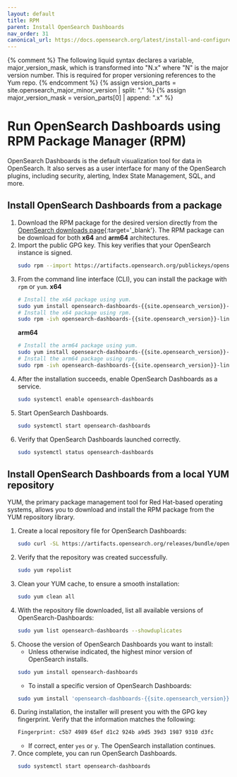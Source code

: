 ```yaml
---
layout: default
title: RPM
parent: Install OpenSearch Dashboards
nav_order: 31
canonical_url: https://docs.opensearch.org/latest/install-and-configure/install-dashboards/rpm/
---
```


{% comment %}
The following liquid syntax declares a variable, major_version_mask, which is transformed into "N.x" where "N" is the major version number. This is required for proper versioning references to the Yum repo.
{% endcomment %}
{% assign version_parts = site.opensearch_major_minor_version | split: "." %}
{% assign major_version_mask = version_parts[0] | append: ".x" %}

# Run OpenSearch Dashboards using RPM Package Manager (RPM)

OpenSearch Dashboards is the default visualization tool for data in OpenSearch. It also serves as a user interface for many of the OpenSearch plugins, including security, alerting, Index State Management, SQL, and more.

## Install OpenSearch Dashboards from a package

1. Download the RPM package for the desired version directly from the [OpenSearch downloads page](https://opensearch.org/downloads.html){:target='\_blank'}. The RPM package can be download for both **x64** and **arm64** architectures.
1. Import the public GPG key. This key verifies that your OpenSearch instance is signed.
    ```bash
    sudo rpm --import https://artifacts.opensearch.org/publickeys/opensearch.pgp
    ```
1. From the command line interface (CLI), you can install the package with `rpm` or `yum`.
    **x64**
    ```bash
    # Install the x64 package using yum.
    sudo yum install opensearch-dashboards-{{site.opensearch_version}}-linux-x64.rpm
    # Install the x64 package using rpm.
    sudo rpm -ivh opensearch-dashboards-{{site.opensearch_version}}-linux-x64.rpm
    ```
    **arm64**
    ```bash
    # Install the arm64 package using yum.
    sudo yum install opensearch-dashboards-{{site.opensearch_version}}-linux-arm64.rpm
    # Install the arm64 package using rpm.
    sudo rpm -ivh opensearch-dashboards-{{site.opensearch_version}}-linux-arm64.rpm
    ```
1. After the installation succeeds, enable OpenSearch Dashboards as a service.
    ```bash
    sudo systemctl enable opensearch-dashboards
    ```
1. Start OpenSearch Dashboards.
    ```bash
    sudo systemctl start opensearch-dashboards
    ```
1. Verify that OpenSearch Dashboards launched correctly.
    ```bash
    sudo systemctl status opensearch-dashboards
    ```

## Install OpenSearch Dashboards from a local YUM repository

YUM, the primary package management tool for Red Hat-based operating systems, allows you to download and install the RPM package from the YUM repository library. 

1. Create a local repository file for OpenSearch Dashboards:
   ```bash
   sudo curl -SL https://artifacts.opensearch.org/releases/bundle/opensearch-dashboards/{{major_version_mask}}/opensearch-dashboards-{{major_version_mask}}.repo -o /etc/yum.repos.d/opensearch-dashboards-{{major_version_mask}}.repo
   ```
1. Verify that the repository was created successfully.
    ```bash
    sudo yum repolist
    ```
1. Clean your YUM cache, to ensure a smooth installation:
   ```bash
   sudo yum clean all
   ```
1. With the repository file downloaded, list all available versions of OpenSearch-Dashboards:
   ```bash
   sudo yum list opensearch-dashboards --showduplicates
   ```
1. Choose the version of OpenSearch Dashboards you want to install: 
   - Unless otherwise indicated, the highest minor version of OpenSearch installs.
   ```bash
   sudo yum install opensearch-dashboards
   ```
   - To install a specific version of OpenSearch Dashboards:
   ```bash
   sudo yum install 'opensearch-dashboards-{{site.opensearch_version}}'
   ```
1. During installation, the installer will present you with the GPG key fingerprint. Verify that the information matches the following:
   ```bash
   Fingerprint: c5b7 4989 65ef d1c2 924b a9d5 39d3 1987 9310 d3fc
   ```
    - If correct, enter `yes` or `y`. The OpenSearch installation continues.
1. Once complete, you can run OpenSearch Dashboards.
    ```bash
    sudo systemctl start opensearch-dashboards
    ```